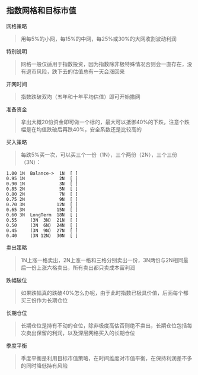 ## 指数网格和目标市值

网格策略
> 用每5%的小网，每15%的中网，每25%或30%的大网收割波动利润

特别说明
> 网格一般仅适用于指数投资，因为指数除非极特殊情况否则会一直存在，没有退市风险，跌下去的估值总有一天会涨回来

开网时间
> 指数跌破双均（五年和十年平均估值）即可开始撒网  

准备资金
> 拿出大概20份资金即可做一个标的，最大可以抵御40%的下跌，注意个跌幅是在均值跌破后再跌40%，安全系数还是比较高的

买入策略
> 每跌5%买一次，可以买三个一份（1N），三个两份（2N），三个三份（3N）：

```
1.00 1N  Balance->  1N  [ ]
0.95 1N             2N  [ ]
0.90 1N             3N  [ ]
0.85 2N             5N  [ ]
0.80 2N             7N  [ ]
0.75 2N             9N  [ ]
0.70 3N            12N  [ ]
0.65 3N            15N  [ ]
0.60 3N  LongTerm  18N  [ ]
0.55     (3N  3N)  21N  [ ]
0.50     (3N  6N)  24N  [ ]
0.45     (3N  9N)  27N  [ ]
0.40     (3N 12N)  30N  [ ]
```

卖出策略
> 1N上涨一格卖出，2N上涨一格和三格分别卖出一份，3N两份与2N相同最后一份上涨六格卖出，所有卖出都只卖成本留利润

跌幅破位
> 如果跌幅真的跌破40%怎么办呢，由于此时指数已极具价值，后面每个都买三份作为长期仓位

长期仓位
> 长期仓位是持有不动的仓位，除非极度高估否则绝不卖出，长期仓位包括每次卖出保留的利润，以及深层网格买入的长期仓位

季度平衡
> 季度平衡是利用目标市值策略，在时间维度对市值平衡，在保持利润差不多的同时降低持有风险
